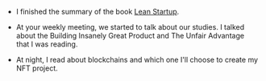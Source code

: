 - I finished the summary of the book [Lean Startup](/lean-startup).

- At your weekly meeting, we started to talk about our studies. I talked about the Building Insanely Great Product and The Unfair Advantage that I was reading.

- At night, I read about blockchains and which one I'll choose to create my NFT project.
